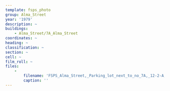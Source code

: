 ```yaml
---
template: fsps_photo
group: Alma_Street
year: '1979'
description: ~
buildings:
    - Alma_Street/7A_Alma_Street
coordinates: ~
heading: ~
classification: ~
section: ~
cell: ~
film_roll: ~
files:
    -
        filename: 'FSPS_Alma_Street,_Parking_lot_next_to_no_7A,_12-2-A,_1979.png'
        caption: ''
---
```

